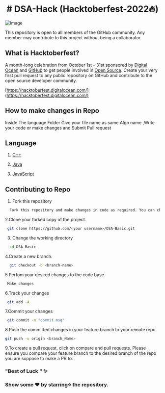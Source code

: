 
 <h1 align="center"># DSA-Hack (Hacktoberfest-2022🔥)</h1>

 ![image](https://user-images.githubusercontent.com/69143883/194773259-a00a6520-bd7f-4064-a93f-5cd1d77246e7.png)

This repository is open to all members of the GitHub community. Any member may contribute to this project without being a collaborator.


## What is Hacktoberfest?
A month-long celebration from October 1st - 31st sponsored by [Digital Ocean](https://hacktoberfest.digitalocean.com/) and [GitHub](https://github.com/blog/2433-celebrate-open-source-this-october-with-hacktoberfest) to get people involved in [Open Source](https://github.com/open-source). Create your very first pull request to any public repository on GitHub and contribute to the open source developer community.

[https://hacktoberfest.digitalocean.com/](https://hacktoberfest.digitalocean.com/)

## How to make changes in Repo
  Inside The language Folder Give your file name as same Algo name ,Write your code or make changes
  and Submit Pull request

## Language
  
  
  1. [C++](https://cplusplus.com/doc/tutorial/)

  2. [Java](https://www.java.com/en/)

  3. [JavaScript](https://www.javascript.com/)


## Contributing to Repo

1. Fork this repository

```bash
  Fork this repository and make changes in code as required. You can change it online or by cloning it in your device. Then Pust it on your Forked Repo for further Actions. Do not use special characters in the template above.
```

2.Clone your forked copy of the project.
```bash
 git clone https://github.com/<your username>/DSA-Basic.git
```
3. Change the working directory
```bash
  cd DSA-Basic
```
4.Create a new branch.
```bash
  git checkout -b <branch-name>
```
5.Perfom your desired changes to the code base.
```bash
 Make changes
```
6.Track your changes
```bash
 git add -A
```
7.Commit your changes 
```bash
 git commit -m "commit msg"
```
8.Push the committed changes in your feature branch to your remote repo.
```bash
git push -u origin <branch_Name>
```
9.To create a pull request, click on compare and pull requests. Please ensure you compare your feature branch to the desired branch of the repo you are suppose to make a PR to.

### "Best of Luck " ✨


### Show some ❤ by starring⭐ the repository.
